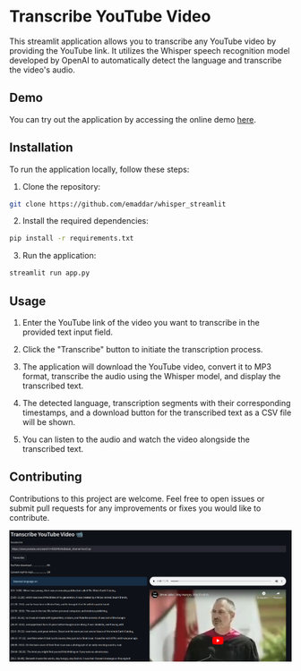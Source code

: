 # Transcribe YouTube Video

This streamlit application allows you to transcribe any YouTube video by providing the YouTube link. It utilizes the Whisper speech recognition model developed by OpenAI to automatically detect the language and transcribe the video's audio.


## Demo

You can try out the application by accessing the online demo [here](https://emaddar-whisper-streamlit-app-hjg7jx.streamlit.app/).

## Installation

To run the application locally, follow these steps:

1. Clone the repository:

```bash
git clone https://github.com/emaddar/whisper_streamlit
```
2. Install the required dependencies:

```bash
pip install -r requirements.txt
```
3. Run the application:
```bash
streamlit run app.py
```

## Usage
1. Enter the YouTube link of the video you want to transcribe in the provided text input field.

2. Click the "Transcribe" button to initiate the transcription process.

3. The application will download the YouTube video, convert it to MP3 format, transcribe the audio using the Whisper model, and display the transcribed text.

4. The detected language, transcription segments with their corresponding timestamps, and a download button for the transcribed text as a CSV file will be shown.

5. You can listen to the audio and watch the video alongside the transcribed text.


## Contributing
Contributions to this project are welcome. Feel free to open issues or submit pull requests for any improvements or fixes you would like to contribute.

![](youtube2text.png)